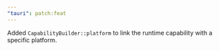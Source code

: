 ```yaml
---
"tauri": patch:feat
---
```


Added `CapabilityBuilder::platform` to link the runtime capability with a specific platform.
